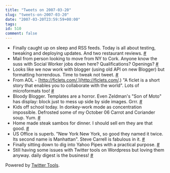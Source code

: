 ```yaml
---
title: "Tweets on 2007-03-20"
slug: "tweets-on-2007-03-20"
date: "2007-03-20T23:59:59+00:00"
tags:
id: 510
comment: false
---
```


*   Finally caught up on sleep and RSS feeds. Today is all about testing, tweaking and deploying updates. And two restaurant reviews. [#](http://twitter.com/conoro/statuses/9987421)
*   Mail from person looking to move from NY to Cork. Anyone know the suss with Social Worker jobs down here? Qualifications? Openings? [#](http://twitter.com/conoro/statuses/9988671)
*   Looks like we now work with blogger (using old API on new Blogger) but formatting horrendous. Time to tweak not tweet. [#](http://twitter.com/conoro/statuses/10024511)
*   From AOL - [http://ficlets.com/.](http://ficlets.com/.) "A ficlet is a short story that enables you to collaborate with the world". Lots of microformats too! [#](http://twitter.com/conoro/statuses/10045671)
*   Bloody Blogger. Templates are a horror. Even Zeldman's "Son of Moto" has display: block just to mess up side by side images. Grrr. [#](http://twitter.com/conoro/statuses/10071621)
*   Kids off school today. In donkey-work mode as concentration impossible. Defrosted some of my October 06 Carrot and Coriander soup. Yum. [#](http://twitter.com/conoro/statuses/10074221)
*   Home made steak sambos for dinner. I should sell em they are that good. [#](http://twitter.com/conoro/statuses/10117671)
*   US Office is superb. "New York New York, so good they named it twice. Its second name is Manhattan". Steve Carrell is fabulous in it. [#](http://twitter.com/conoro/statuses/10169381)
*   Finally sitting down to dig into Yahoo Pipes with a practical purpose. [#](http://twitter.com/conoro/statuses/10196631)
*   Still having some issues with Twitter tools on Wordpress but loving them anyway. daily digest is the business! [#](http://twitter.com/conoro/statuses/10197481)

Powered by [Twitter Tools](http://alexking.org/projects/wordpress).
